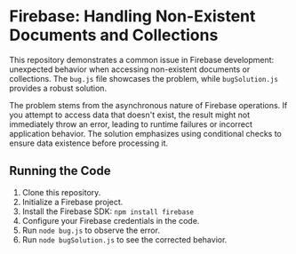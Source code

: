 # Firebase: Handling Non-Existent Documents and Collections
This repository demonstrates a common issue in Firebase development: unexpected behavior when accessing non-existent documents or collections.  The `bug.js` file showcases the problem, while `bugSolution.js` provides a robust solution.

The problem stems from the asynchronous nature of Firebase operations.  If you attempt to access data that doesn't exist, the result might not immediately throw an error, leading to runtime failures or incorrect application behavior.  The solution emphasizes using conditional checks to ensure data existence before processing it.

## Running the Code
1.  Clone this repository.
2.  Initialize a Firebase project.
3.  Install the Firebase SDK: `npm install firebase`
4.  Configure your Firebase credentials in the code.
5.  Run `node bug.js` to observe the error.
6.  Run `node bugSolution.js` to see the corrected behavior.